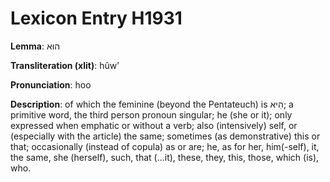 # Lexicon Entry H1931

**Lemma**: הוּא

**Transliteration (xlit)**: hûwʼ

**Pronunciation**: hoo

**Description**:
of which the feminine (beyond the Pentateuch) is הִיא; a primitive word, the third person pronoun singular; he (she or it); only expressed when emphatic or without a verb; also (intensively) self, or (especially with the article) the same; sometimes (as demonstrative) this or that; occasionally (instead of copula) as or are; he, as for her, him(-self), it, the same, she (herself), such, that (...it), these, they, this, those, which (is), who.
